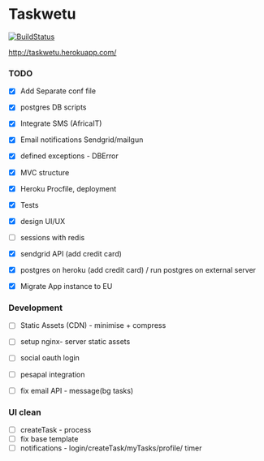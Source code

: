 Taskwetu
========

[![BuildStatus](https://travis-ci.org/ianjuma/recognise.png)](https://travis-ci.org/ianjuma/recognise)

http://taskwetu.herokuapp.com/


### TODO
- [x] Add Separate conf file
- [x] postgres DB scripts
- [x] Integrate SMS (AfricaIT)
- [x] Email notifications Sendgrid/mailgun
- [x] defined exceptions - DBError
- [x] MVC structure
- [x] Heroku Procfile, deployment
- [x] Tests
- [x] design UI/UX
- [ ] sessions with redis
- [x] sendgrid API (add credit card)
- [x] postgres on heroku (add credit card) / run postgres on external server
- [x] Migrate App instance to EU


### Development
- [ ] Static Assets (CDN) - minimise + compress
- [ ] setup nginx- server static assets
- [ ] social oauth login
- [ ] pesapal integration
- [ ] fix email API - message(bg tasks)


### UI clean
- [ ] createTask - process
- [ ] fix base template
- [ ] notifications - login/createTask/myTasks/profile/ timer
